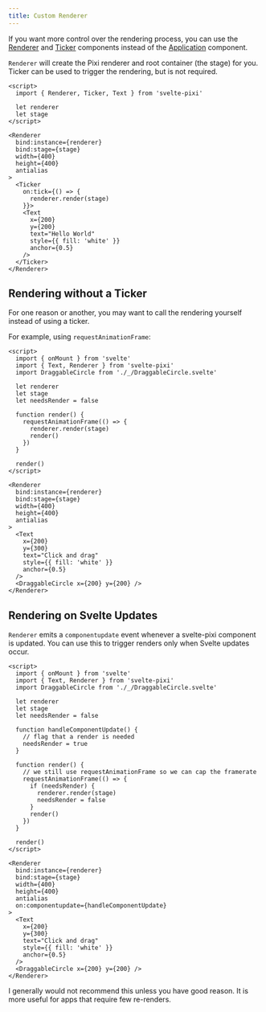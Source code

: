 ```yaml
---
title: Custom Renderer
---
```


If you want more control over the rendering process, you can use the [Renderer](/docs/components/renderer) and [Ticker](/docs/components/ticker) components instead of the [Application](/docs/components/application) component.

`Renderer` will create the Pixi renderer and root container (the stage) for you. Ticker can be used to trigger the rendering, but is not required.

```svelte example csr
<script>
  import { Renderer, Ticker, Text } from 'svelte-pixi'

  let renderer
  let stage
</script>

<Renderer
  bind:instance={renderer}
  bind:stage={stage}
  width={400}
  height={400}
  antialias
>
  <Ticker
    on:tick={() => {
      renderer.render(stage)
    }}>
    <Text
      x={200}
      y={200}
      text="Hello World"
      style={{ fill: 'white' }}
      anchor={0.5}
    />
  </Ticker>
</Renderer>
```

## Rendering without a Ticker

For one reason or another, you may want to call the rendering yourself instead of using a ticker.

For example, using `requestAnimationFrame`:

```svelte example csr
<script>
  import { onMount } from 'svelte'
  import { Text, Renderer } from 'svelte-pixi'
  import DraggableCircle from './_/DraggableCircle.svelte'

  let renderer
  let stage
  let needsRender = false

  function render() {
    requestAnimationFrame(() => {
      renderer.render(stage)
      render()
    })
  }

  render()
</script>

<Renderer
  bind:instance={renderer}
  bind:stage={stage}
  width={400}
  height={400}
  antialias
>
  <Text
    x={200}
    y={300}
    text="Click and drag"
    style={{ fill: 'white' }}
    anchor={0.5}
  />
  <DraggableCircle x={200} y={200} />
</Renderer>

```

## Rendering on Svelte Updates

`Renderer` emits a `componentupdate` event whenever a svelte-pixi component is updated. You can use this to trigger renders only when Svelte updates occur.

```svelte example csr
<script>
  import { onMount } from 'svelte'
  import { Text, Renderer } from 'svelte-pixi'
  import DraggableCircle from './_/DraggableCircle.svelte'

  let renderer
  let stage
  let needsRender = false

  function handleComponentUpdate() {
    // flag that a render is needed
    needsRender = true
  }

  function render() {
    // we still use requestAnimationFrame so we can cap the framerate
    requestAnimationFrame(() => {
      if (needsRender) {
        renderer.render(stage)
        needsRender = false
      }
      render()
    })
  }

  render()
</script>

<Renderer
  bind:instance={renderer}
  bind:stage={stage}
  width={400}
  height={400}
  antialias
  on:componentupdate={handleComponentUpdate}
>
  <Text
    x={200}
    y={300}
    text="Click and drag"
    style={{ fill: 'white' }}
    anchor={0.5}
  />
  <DraggableCircle x={200} y={200} />
</Renderer>
```

I generally would not recommend this unless you have good reason. It is more useful for apps that require few re-renders.
